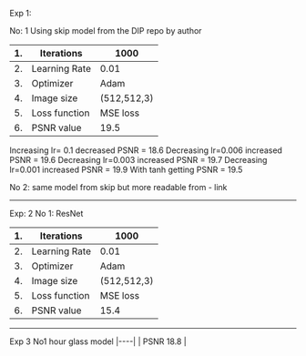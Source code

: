 
Exp 1: 

No: 1
Using skip model from the DIP repo by author 



|1. | Iterations | 1000 |
|---|------------|------|
|2. |Learning Rate| 0.01|
|3. | Optimizer  |Adam |
|4. | Image size |(512,512,3)|
|5. | Loss function| MSE loss|
|6. |PSNR value |19.5|


Increasing lr= 0.1 decreased PSNR = 18.6
Decreasing lr=0.006 increased PSNR = 19.6
Decreasing lr=0.003 increased PSNR = 19.7
Decreasing lr=0.001 increased PSNR = 19.9
With tanh getting PSNR = 19.5

No 2: same model from skip but more readable from - link

------------------------------------------------------------------------------------------------------------------------------
Exp: 2
 No 1: ResNet 
 
|1. | Iterations | 1000 |
|---|-----------|-------|
|2. | Learning Rate | 0.01 |
|3. | Optimizer | Adam |
|4.| Image size | (512,512,3) |
|5. | Loss function | MSE loss |
|6.| PSNR value | 15.4 |

------------------------------------------------------------------------------------------------------------------------------

Exp 3 
No1 hour glass model
|----|
 | PSNR 18.8 |

